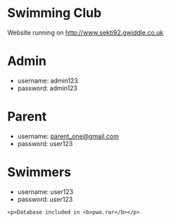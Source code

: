 Swimming Club
=============

Website running on http://www.sekti92.gwiddle.co.uk
 
Admin
=====
* username: admin123
* password: admin123
 
Parent
======
* username: parent_one@gmail.com
* password: user123
 
Swimmers
========
* username: user123 
* password: user123

```
<p>Database included in <b>pwa.rar</b></p>
```